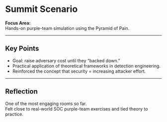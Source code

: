 # Summit Scenario

**Focus Area:**  
Hands-on purple-team simulation using the Pyramid of Pain.

---

## Key Points
- Goal: raise adversary cost until they “backed down.”
- Practical application of theoretical frameworks in detection engineering.
- Reinforced the concept that security = increasing attacker effort.

---

## Reflection
One of the most engaging rooms so far.  
Felt close to real-world SOC purple-team exercises and tied theory to practice.
